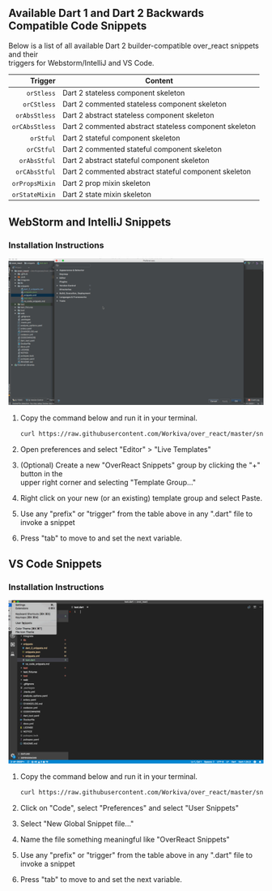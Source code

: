 ## Available Dart 1 and Dart 2 Backwards Compatible Code Snippets

Below is a list of all available Dart 2 builder-compatible over_react snippets and their<br>
triggers for Webstorm/IntelliJ and VS Code. 

| Trigger  | Content |
| -------: | ------- |
| `orStless`   | Dart 2 stateless component skeleton |
| `orCStless`   | Dart 2 commented stateless component skeleton |
| `orAbsStless`  | Dart 2 abstract stateless component skeleton |
| `orCAbsStless`  | Dart 2 commented abstract stateless component skeleton |
| `orStful`   | Dart 2 stateful component skeleton |
| `orCStful`   | Dart 2 commented stateful component skeleton |
| `orAbsStful`  | Dart 2 abstract stateful component skeleton |
| `orCAbsStful`  | Dart 2 commented abstract stateful component skeleton |
| `orPropsMixin`  | Dart 2 prop mixin skeleton |
| `orStateMixin`  | Dart 2 state mixin skeleton |

## WebStorm and IntelliJ Snippets

### Installation Instructions

<img src="webstorm_intelliJ.gif" alt="How to install and use snippets in WebStorm and IntelliJ"/><br>

1. Copy the command below and run it in your terminal.

   ```bash
   curl https://raw.githubusercontent.com/Workiva/over_react/master/snippets/snippets.xml | pbcopy
   ``` 
   
2. Open preferences and select "Editor" > "Live Templates"
3. (Optional) Create a new "OverReact Snippets" group by clicking the "+" button in the<br> 
   upper right corner and selecting "Template Group..."
4. Right click on your new (or an existing) template group and select Paste.
5. Use any "prefix" or "trigger" from the table above in any ".dart" file to invoke a snippet
6. Press "tab" to move to and set the next variable.

## VS Code Snippets

### Installation Instructions

<img src="vs_code.gif" alt="How to install and use snippets in VS Code"/><br>

1. Copy the command below and run it in your terminal.

   ```bash
   curl https://raw.githubusercontent.com/Workiva/over_react/master/snippets/snippets.json | pbcopy
   ```

2. Click on "Code", select "Preferences" and select "User Snippets"
3. Select "New Global Snippet file..."
4. Name the file something meaningful like "OverReact Snippets"
5. Use any "prefix" or "trigger" from the table above in any ".dart" file to invoke a snippet
6. Press "tab" to move to and set the next variable.

